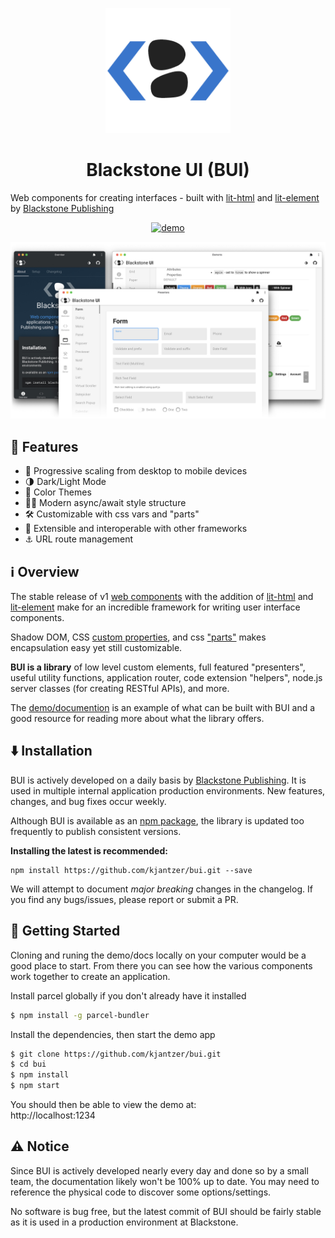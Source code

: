 <p align="center">
  <a href="https://github.com/kjantzer/bui" rel="noopener" target="_blank">
    <img width="200" src="https://raw.githubusercontent.com/kjantzer/bui/master/logo.png"/>
  </a>
</p>

<h1 align="center">Blackstone UI (BUI)</h1>

Web components for creating interfaces - built with [lit-html](https://lit-html.polymer-project.org/) and [lit-element](https://lit-element.polymer-project.org/) by [Blackstone Publishing](https://blackstonepublishing.com)

<div align="center">

[![demo](https://img.shields.io/badge/-Demo%20&%20Documentation-blue)](https://bui.js.org)

</div>

[![preview](./preview.jpg)](https://bui.js.org)


## 🎉 Features
- 📱 Progressive scaling from desktop to mobile devices
- 🌗 Dark/Light Mode
- 🎨 Color Themes
- 🧑‍💻 Modern async/await style structure
- 🛠 Customizable with css vars and "parts"
- 🔗 Extensible and interoperable with other frameworks
- ⚓️ URL route management

## ℹ️ Overview

The stable release of v1 [web components](https://developer.mozilla.org/en-US/docs/Web/Web_Components) with the addition of [lit-html](https://lit-html.polymer-project.org) and [lit-element](https://lit-element.polymer-project.org) make for an incredible framework for writing user interface components.

Shadow DOM, CSS [custom properties](https://developer.mozilla.org/en-US/docs/Web/CSS/Using_CSS_custom_properties), and css ["parts"](https://developer.mozilla.org/en-US/docs/Web/CSS/::part) makes encapsulation easy yet still customizable.

**BUI is a library** of low level custom elements, full featured "presenters", useful utility functions, application router, code extension "helpers", node.js server classes (for creating RESTful APIs), and more.

The [demo/documention](http://bui.js.org/) is an example of what can be built with BUI and a good resource for reading more about what the library offers.

## ⬇️ Installation
BUI is actively developed on a daily basis by [Blackstone Publishing](https://www.blackstonepublishing.com). It is used in multiple internal application production environments. New features, changes, and bug fixes occur weekly.

Although BUI is available as an [npm package](https://www.npmjs.com/package/blackstone-ui), the library is updated too frequently to publish consistent versions. 

**Installing the latest is recommended:**

```
npm install https://github.com/kjantzer/bui.git --save
```

We will attempt to document *major breaking* changes in the changelog. If you find any bugs/issues, please report or submit a PR.

## 🚀 Getting Started

Cloning and runing the demo/docs locally on your computer would be a good place to start. From there you can see how the various components work together to create an application.

Install parcel globally if you don't already have it installed
```bash
$ npm install -g parcel-bundler
```

Install the dependencies, then start the demo app
```bash
$ git clone https://github.com/kjantzer/bui.git
$ cd bui
$ npm install
$ npm start
```

You should then be able to view the demo at:  
http://localhost:1234

## ⚠️ Notice

Since BUI is actively developed nearly every day and done so by a small team, the documentation likely won't be 100% up to date. You may need to reference the physical code to discover some options/settings.

No software is bug free, but the latest commit of BUI should be fairly stable as it is used in a production environment at Blackstone.
